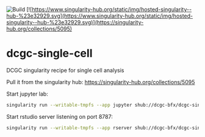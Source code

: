 ![Build](https://github.com/dcgc-bfx/dcgc-single-cell/workflows/Build/badge.svg?branch=main)
[![https://www.singularity-hub.org/static/img/hosted-singularity--hub-%23e32929.svg](https://www.singularity-hub.org/static/img/hosted-singularity--hub-%23e32929.svg)](https://singularity-hub.org/collections/5095)

# dcgc-single-cell

DCGC singularity recipe for single cell analysis

Pull it from the singularity hub: https://singularity-hub.org/collections/5095

Start jupyter lab:

```bash
singularity run --writable-tmpfs --app jupyter shub://dcgc-bfx/dcgc-single-cell
```

Start rstudio server listening on port 8787:

```bash
singularity run --writable-tmpfs --app rserver shub://dcgc-bfx/dcgc-single-cell 8787
```
